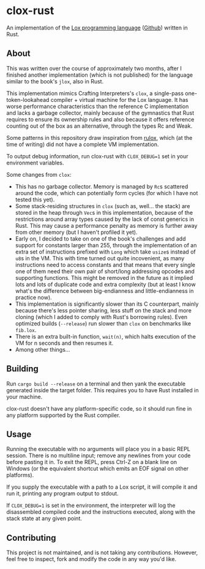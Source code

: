 # clox-rust

An implementation of the [Lox programming language](https://www.craftinginterpreters.com) ([Github](https://www.github.com/munificent/craftinginterpreters)) written in Rust.

## About

This was written over the course of approximately two months, after I finished another implementation (which is not published) for the language similar to the book's `jlox`, also in Rust.

This implementation mimics Crafting Interpreters's `clox`, a single-pass one-token-lookahead compiler + virtual machine for the Lox language. It has worse performance characteristics than the reference C implementation and lacks a garbage collector, mainly because of the gymnastics that Rust requires to ensure its ownership rules and also because it offers reference counting out of the box as an alternative, through the types Rc and Weak.

Some patterns in this repository draw inspiration from [rulox](https://www.github.com/mariosangiorgio/rulox), which (at the time of writing) did not have a complete VM implementation.

To output debug information, run clox-rust with `CLOX_DEBUG=1` set in your environment variables.

Some changes from `clox`:

- This has no garbage collector. Memory is managed by `Rc`s scattered around the code, which can potentially form cycles (for which I have not tested this yet).
- Some stack-residing structures in `clox` (such as, well... the stack) are stored in the heap through `Vec`s in this implementation, because of the restrictions around array types caused by the lack of const generics in Rust. This may cause a performance penalty as memory is further away from other memory (but I haven't profiled it yet).
- Early on, I decided to take on one of the book's challenges and add support for constants larger than 255, through the implementation of an extra set of instructions prefixed with `Long` which take `usize`s instead of `u8`s in the VM. This with time turned out quite incovenient, as many instructions need to access constants and that means that every single one of them need their own pair of short/long addressing opcodes and supporting functions. This might be removed in the future as it implied lots and lots of duplicate code and extra complexity (but at least I know what's the difference between big-endianness and little-endianness in practice now).
- This implementation is significantly slower than its C counterpart, mainly because there's less pointer sharing, less stuff on the stack and more cloning (which I added to comply with Rust's borrowing rules). Even optimized builds (`--release`) run slower than `clox` on benchmarks like `fib.lox`.
- There is an extra built-in function, `wait(n)`, which halts execution of the VM for n seconds and then resumes it.
- Among other things...

## Building

Run `cargo build --release` on a terminal and then yank the executable generated inside the target folder. This requires you to have Rust installed in your machine.

clox-rust doesn't have any platform-specific code, so it should run fine in any platform supported by the Rust compiler.

## Usage

Running the executable with no arguments will place you in a basic REPL session. There is no multiline input; remove any newlines from your code before pasting it in. To exit the REPL, press Ctrl-Z on a blank line on Windows (or the equivalent shortcut which emits an EOF signal on other platforms).

If you supply the executable with a path to a Lox script, it will compile it and run it, printing any program output to stdout.

If `CLOX_DEBUG=1` is set in the environment, the interpreter will log the disassembled compiled code and the instructions executed, along with the stack state at any given point.

## Contributing

This project is not maintained, and is not taking any contributions. However, feel free to inspect, fork and modify the code in any way you'd like.
